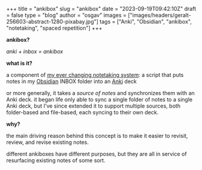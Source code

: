 
+++
title = "ankibox"
slug = "ankibox"
date = "2023-09-19T09:42:10Z"
draft = false
type = "blog"
author = "osgav"
images = ["images/headers/geralt-256603-abstract-1280-pixabay.jpg"]
tags = ["Anki", "Obsidian", "ankibox", "notetaking", "spaced repetition"]
+++

**ankibox?**

*anki + inbox = ankibox*

<!--more-->

**what is it?**

a component of [my ever changing notetaking system](/blog/my-everchanging-notetaking-system.html): a script that puts notes in my [Obsidian](https://obsidian.md/) INBOX folder into an [Anki](https://apps.ankiweb.net/) deck

or more generally, it takes a *source of notes* and synchronizes them with an Anki deck. it began life only able to sync a single folder of notes to a single Anki deck, but I've since extended it to support multiple sources, both folder-based and file-based, each syncing to their own deck.

**why?**

the main driving reason behind this concept is to make it easier to revisit, review, and revise existing notes.

different ankiboxes have different purposes, but they are all in service of resurfacing existing notes of some sort.
